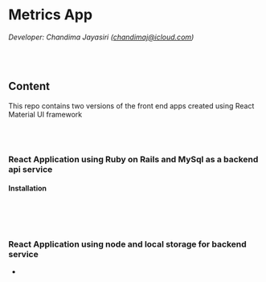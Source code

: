# Metrics App
_Developer: Chandima Jayasiri (chandimaj@icloud.com)_

<br>
<br>

## Content

This repo contains two versions of the front end apps created using React Material UI framework

<br>
<br>

### React Application using Ruby on Rails and MySql as a backend api service

#### Installation

<br>
<br>
<br>

### React Application using node and local storage for backend service
- 
